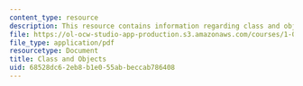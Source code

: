 ```yaml
---
content_type: resource
description: This resource contains information regarding class and objects.
file: https://ol-ocw-studio-app-production.s3.amazonaws.com/courses/1-00-introduction-to-computers-and-engineering-problem-solving-spring-2012/68528dc62eb8b1e055abbeccab786408_MIT1_00S12_REC_3.pdf
file_type: application/pdf
resourcetype: Document
title: Class and Objects
uid: 68528dc6-2eb8-b1e0-55ab-beccab786408
---
```

